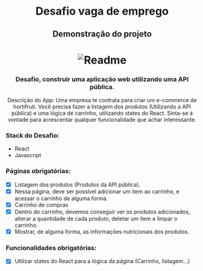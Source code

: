<h1 align="center"> Desafio vaga de emprego </h1>

<h2 align="center"> Demonstração do projeto </h2>

<h1 align="center">
    <img alt="Readme" title="Readme" src="Projeto.gif" />
</h1>

<h3 align="center">Desafio, construir uma aplicação web utilizando uma API pública. </h3>

<p align="center">Descrição do App: Uma empresa te contrata para criar um e-commerce de hortifruti. Você precisa fazer a listagem dos produtos (Utilizando a API pública) e uma lógica de carrinho, utilizando states do React. Sinta-se à vontade para acrescentar qualquer funcionalidade que achar interessante. </p></p>

### Stack do Desafio: 
   - React
   - Javascript

### Páginas obrigatórias:

   - [x] Listagem dos produtos (Produtos da API pública).
   - [x] Nessa página, deve ser possível adicionar um item ao carrinho, e acessar o carrinho de alguma forma.
   - [x] Carrinho de compras
   - [x] Dentro do carrinho, devemos conseguir ver os produtos adicionados, alterar a quantidade de cada produto, deletar um item e limpar o carrinho.
   - [x] Mostrar, de alguma forma, as informações nutricionais dos produtos.

### Funcionalidades obrigatórias:

   - [x] Utilizar states do React para a lógica da página (Carrinho, listagem…)
